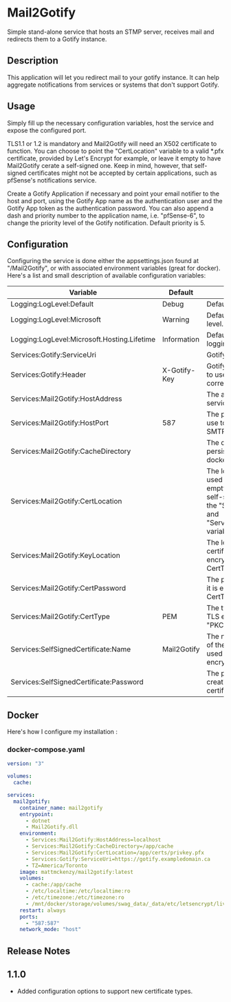# Mail2Gotify

Simple stand-alone service that hosts an STMP server, receives mail and redirects them to a Gotify instance.


## Description

This application will let you redirect mail to your gotify instance. It can help aggregate notifications from services or systems that don't support Gotify.


## Usage


Simply fill up the necessary configuration variables, host the service and expose the configured port. 

TLS1.1 or 1.2 is mandatory and Mail2Gotify will need an X502 certificate to function. You can choose to point the "CertLocation" variable to a valid *.pfx certificate, provided by Let's Encrypt for example, or leave it empty to have Mail2Gotify cerate a self-signed one. Keep in mind, however, that self-signed certificates might not be accepted by certain applications, such as pfSense's notifications service. 

Create a Gotify Application if necessary and point your email notifier to the host and port, using the Gotify App name as the authentication user and the Gotify App token as the authentication password. You can also append a dash and priority number to the application name, i.e. "pfSense-6", to change the priority level of the Gotify notification. Default priority is 5.

## <a id="configuration-1">Configuration</a>

Configuring the service is done either the appsettings.json found at "/Mail2Gotify", or with associated environment variables (great for docker). Here's a list and small description of available configuration variables:

Variable | Default | Description|
---|---|---
Logging:LogLevel:Default | Debug | Default .NET logging level.
Logging:LogLevel:Microsoft | Warning | Default .NET Microsoft logging level.
Logging:LogLevel:Microsoft.Hosting.Lifetime | Information |  Default .NET Microsoft Hosting logging level.
Services:Gotify:ServiceUri | | Gotify's service uri.
Services:Gotify:Header | X-Gotify-Key | Gotify's authentication header to use (the default is typically correct).
Services:Mail2Gotify:HostAddress | | The address on which this service resides.
Services:Mail2Gotify:HostPort | 587 | The port that this service will use to receive mail through SMTP.
Services:Mail2Gotify:CacheDirectory | | The directory to use for persistent caaching (bind with docker for permanency).
Services:Mail2Gotify:CertLocation | | The location for the certificate used for TLS encryption. If left empty, Mail2Gotify will create a self-signed certificate using the "Services:Certificate:Name" and "Services:Certificate:Password" variables shown below.
Services:Mail2Gotify:KeyLocation | | The location of the PEM key file certificate used for TLS encryption. Only used when CertType is "PEM".
Services:Mail2Gotify:CertPassword | | The password of the PEM file if it is encrypted. Only used when CertType is "PEM".
Services:Mail2Gotify:CertType | PEM | The type pf certificate used for TLS encryption. Either "PEM" or "PKCS7".
Services:SelfSignedCertificate:Name | Mail2Gotify | The name used for the creation of the self-signed certificate used for the SMTP server's TLS encryption.
Services:SelfSignedCertificate:Password |  | The password used for the creation of the self-signed certificate.


## Docker

Here's how I configure my installation :

### docker-compose.yaml
```yaml
version: "3"

volumes:
  cache:

services:
  mail2gotify:
    container_name: mail2gotify
    entrypoint:
      - dotnet
      - Mail2Gotify.dll
    environment:
      - Services:Mail2Gotify:HostAddress=localhost
      - Services:Mail2Gotify:CacheDirectory=/app/cache
      - Services:Mail2Gotify:CertLocation=/app/certs/privkey.pfx
      - Services:Gotify:ServiceUri=https://gotify.exampledomain.ca
      - TZ=America/Toronto
    image: mattmckenzy/mail2gotify:latest
    volumes:
      - cache:/app/cache
      - /etc/localtime:/etc/localtime:ro
      - /etc/timezone:/etc/timezone:ro
      - /mnt/docker/storage/volumes/swag_data/_data/etc/letsencrypt/live/exampledomain.ca:/app/certs
    restart: always
    ports:
      - "587:587"
    network_mode: "host"
```

## Release Notes

## 1.1.0

- Added configuration options to support new certificate types.
